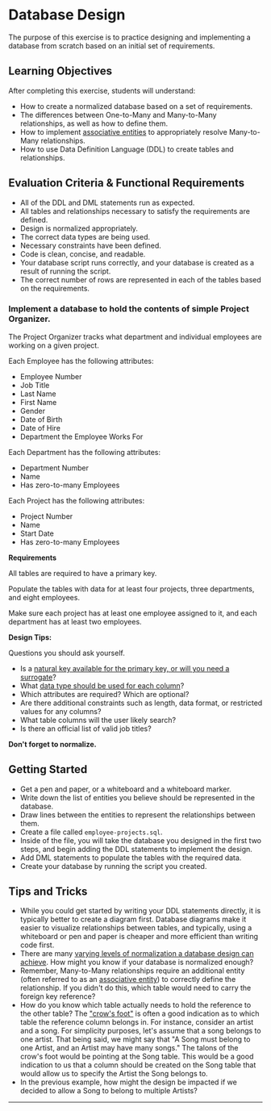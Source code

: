 # Database Design

The purpose of this exercise is to practice designing and implementing a database from scratch based on an initial set of requirements.

## Learning Objectives

After completing this exercise, students will understand:

* How to create a normalized database based on a set of requirements.
* The differences between One-to-Many and Many-to-Many relationships, as well as how to define them.
* How to implement [associative entities][associative-entity] to appropriately resolve Many-to-Many relationships.
* How to use Data Definition Language (DDL) to create tables and relationships.

## Evaluation Criteria & Functional Requirements

* All of the DDL and DML statements run as expected.
* All tables and relationships necessary to satisfy the requirements are defined.
* Design is normalized appropriately.
* The correct data types are being used.
* Necessary constraints have been defined.
* Code is clean, concise, and readable.
* Your database script runs correctly, and your database is created as a result of running the script.
* The correct number of rows are represented in each of the tables based on the requirements.

### Implement a database to hold the contents of simple Project Organizer.

The Project Organizer tracks what department and individual employees are working on a given project.

Each Employee has the following attributes:

* Employee Number
* Job Title
* Last Name
* First Name
* Gender
* Date of Birth
* Date of Hire
* Department the Employee Works For

Each Department has the following attributes:

* Department Number
* Name
* Has zero-to-many Employees

Each Project has the following attributes:

* Project Number
* Name
* Start Date
* Has zero-to-many Employees

**Requirements**

All tables are required to have a primary key.

Populate the tables with data for at least four projects, three departments, and eight employees.

Make sure each project has at least one employee assigned to it, and each department has at least two employees.

**Design Tips:**

Questions you should ask yourself.

* Is a [natural key available for the primary key, or will you need a surrogate][natural-or-surrogate-keys]?
* What [data type should be used for each column][how-to-select-the-right-data-type]?
* Which attributes are required? Which are optional?
* Are there additional constraints such as length, data format, or restricted values for any columns?
* What table columns will the user likely search?
* Is there an official list of valid job titles?

**Don't forget to normalize.**

## Getting Started

* Get a pen and paper, or a whiteboard and a whiteboard marker.
* Write down the list of entities you believe should be represented in the database.
* Draw lines between the entities to represent the relationships between them.
* Create a file called `employee-projects.sql`.
* Inside of the file, you will take the database you designed in the first two steps, and begin adding the DDL statements to implement the design.
* Add DML statements to populate the tables with the required data.
* Create your database by running the script you created.

## Tips and Tricks

* While you could get started by writing your DDL statements directly, it is typically better to create a diagram first. Database diagrams make it easier to visualize relationships between tables, and typically, using a whiteboard or pen and paper is cheaper and more efficient than writing code first.
* There are many [varying levels of normalization a database design can achieve][database-normalization]. How might you know if your database is normalized enough?
* Remember, Many-to-Many relationships require an additional entity (often referred to as an [associative entity][associative-entity]) to correctly define the relationship. If you didn't do this, which table would need to carry the foreign key reference?
* How do you know which table actually needs to hold the reference to the other table? The ["crow's foot"][crow-foot-notation] is often a good indication as to which table the reference column belongs in. For instance, consider an artist and a song. For simplicity purposes, let's assume that a song belongs to one artist. That being said, we might say that "A Song must belong to one Artist, and an Artist may have many songs." The talons of the crow's foot would be pointing at the Song table. This would be a good indication to us that a column should be created on the Song table that would allow us to specify the Artist the Song belongs to.
* In the previous example, how might the design be impacted if we decided to allow a Song to belong to multiple Artists?

---

[associative-entity]: https://en.wikipedia.org/wiki/Associative_entity
[crow-foot-notation]: https://en.wikipedia.org/wiki/Entity%E2%80%93relationship_model#Crow's_foot_notation
[database-normalization]: https://www.studytonight.com/dbms/database-normalization.php
[how-to-select-the-right-data-type]: https://chartio.com/learn/amazon-redshift/how-to-select-the-right-data-types/
[natural-or-surrogate-keys]: http://www.agiledata.org/essays/keys.html